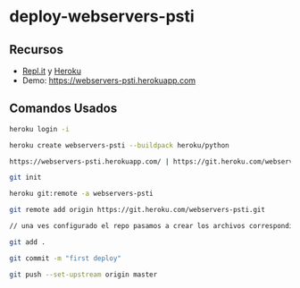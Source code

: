# deploy-webservers-psti

## Recursos
- [Repl.it](https://repl.it) y [Heroku](https://heroku.com)
- Demo: https://webservers-psti.herokuapp.com

## Comandos Usados

```bash
heroku login -i

heroku create webservers-psti --buildpack heroku/python

https://webservers-psti.herokuapp.com/ | https://git.heroku.com/webservers-psti.git

git init 

heroku git:remote -a webservers-psti

git remote add origin https://git.heroku.com/webservers-psti.git

// una ves configurado el repo pasamos a crear los archivos correspondientes

git add .

git commit -m "first deploy"

git push --set-upstream origin master
```
